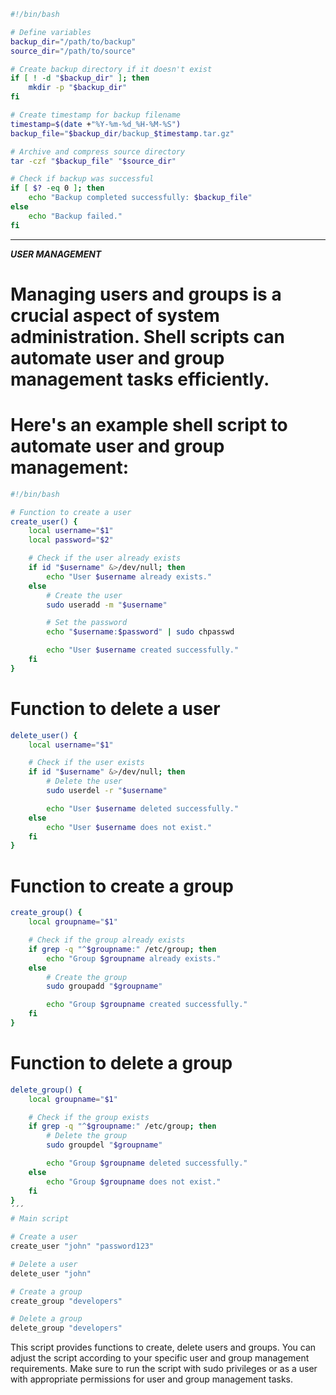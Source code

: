 ```bash
#!/bin/bash

# Define variables
backup_dir="/path/to/backup"
source_dir="/path/to/source"

# Create backup directory if it doesn't exist
if [ ! -d "$backup_dir" ]; then
    mkdir -p "$backup_dir"
fi

# Create timestamp for backup filename
timestamp=$(date +"%Y-%m-%d_%H-%M-%S")
backup_file="$backup_dir/backup_$timestamp.tar.gz"

# Archive and compress source directory
tar -czf "$backup_file" "$source_dir"

# Check if backup was successful
if [ $? -eq 0 ]; then
    echo "Backup completed successfully: $backup_file"
else
    echo "Backup failed."
fi
```

---

***USER MANAGEMENT***


# Managing users and groups is a crucial aspect of system administration. Shell scripts can automate user and group management tasks efficiently.
# Here's an example shell script to automate user and group management:

```bash
#!/bin/bash

# Function to create a user
create_user() {
    local username="$1"
    local password="$2"

    # Check if the user already exists
    if id "$username" &>/dev/null; then
        echo "User $username already exists."
    else
        # Create the user
        sudo useradd -m "$username"

        # Set the password
        echo "$username:$password" | sudo chpasswd

        echo "User $username created successfully."
    fi
}
```
# Function to delete a user
```bash
delete_user() {
    local username="$1"

    # Check if the user exists
    if id "$username" &>/dev/null; then
        # Delete the user
        sudo userdel -r "$username"

        echo "User $username deleted successfully."
    else
        echo "User $username does not exist."
    fi
}
```
# Function to create a group
```bash
create_group() {
    local groupname="$1"

    # Check if the group already exists
    if grep -q "^$groupname:" /etc/group; then
        echo "Group $groupname already exists."
    else
        # Create the group
        sudo groupadd "$groupname"

        echo "Group $groupname created successfully."
    fi
}
```
# Function to delete a group
```bash
delete_group() {
    local groupname="$1"

    # Check if the group exists
    if grep -q "^$groupname:" /etc/group; then
        # Delete the group
        sudo groupdel "$groupname"

        echo "Group $groupname deleted successfully."
    else
        echo "Group $groupname does not exist."
    fi
}
´´´
# Main script

# Create a user
create_user "john" "password123"

# Delete a user
delete_user "john"

# Create a group
create_group "developers"

# Delete a group
delete_group "developers"
```

This script provides functions to create, delete users and groups. You can adjust the script according to your specific user and group management requirements.
Make sure to run the script with sudo privileges or as a user with appropriate permissions for user and group management tasks.
